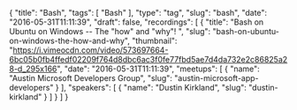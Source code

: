 {
  "title": "Bash",
  "tags": [
    "Bash"
  ],
  "type": "tag",
  "slug": "bash",
  "date": "2016-05-31T11:11:39",
  "draft": false,
  "recordings": [
    {
      "title": "Bash on Ubuntu on Windows -- The \"how\" and \"why\"! ",
      "slug": "bash-on-ubuntu-on-windows-the-how-and-why",
      "thumbnail": "https://i.vimeocdn.com/video/573697664-6bc05b0fb4ffedf02209f764d8dbc6ac3f0fe77fbd5ae7d4da732e2c86825a28-d_295x166",
      "date": "2016-05-31T11:11:39",
      "meetups": [
        {
          "name": "Austin Microsoft Developers Group",
          "slug": "austin-microsoft-app-developers"
        }
      ],
      "speakers": [
        {
          "name": "Dustin Kirkland",
          "slug": "dustin-kirkland"
        }
      ]
    }
  ]
}